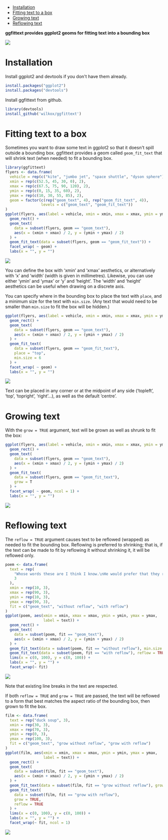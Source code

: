 
-   [Installation](#installation)
-   [Fitting text to a box](#fitting-text-to-a-box)
-   [Growing text](#growing-text)
-   [Reflowing text](#reflowing-text)

**ggfittext provides ggplot2 geoms for fitting text into a bounding box**

![](README-hero-1.png)

Installation
============

Install ggplot2 and devtools if you don't have them already.

``` r
install.packages("ggplot2")
install.packages("devtools")
```

Install ggfittext from github.

``` r
library(devtools)
install_github('wilkox/ggfittext')
```

Fitting text to a box
=====================

Sometimes you want to draw some text in ggplot2 so that it doesn't spill outside a bounding box. ggfittext provides a geom called `geom_fit_text` that will shrink text (when needed) to fit a bounding box.

``` r
library(ggfittext)
flyers <- data.frame(
  vehicle = rep(c("kite", "jumbo jet", "space shuttle", "dyson sphere"), 2),
  xmin = rep(c(52.5, 45, 30, 0), 2),
  xmax = rep(c(67.5, 75, 90, 120), 2),
  ymin = rep(c(0, 15, 35, 60), 2),
  ymax = rep(c(10, 30, 55, 85), 2),
  geom = factor(c(rep("geom_text", 4), rep("geom_fit_text", 4)),
                levels = c("geom_text", "geom_fit_text"))
)
ggplot(flyers, aes(label = vehicle, xmin = xmin, xmax = xmax, ymin = ymin, ymax = ymax)) +
  geom_rect() +
  geom_text(
    data = subset(flyers, geom == "geom_text"),
    aes(x = (xmin + xmax) / 2, y = (ymin + ymax) / 2)
  ) +
  geom_fit_text(data = subset(flyers, geom == "geom_fit_text")) +
  facet_wrap( ~ geom) +
  labs(x = "", y = "")
```

![](README-doesnt_fit-1.png)

You can define the box with ‘xmin’ and ‘xmax’ aesthetics, or alternatively with ‘x’ and ‘width’ (width is given in millimetres). Likewise, you can use either ‘ymin’ and ‘ymax’ or ‘y’ and ‘height’. The ‘width’ and ‘height’ aesthetics can be useful when drawing on a discrete axis.

You can specify where in the bounding box to place the text with `place`, and a minimum size for the text with `min.size`. (Any text that would need to be smaller than `min.size` to fit the box will be hidden.)

``` r
ggplot(flyers, aes(label = vehicle, xmin = xmin, xmax = xmax, ymin = ymin, ymax = ymax)) +
  geom_rect() +
  geom_text(
    data = subset(flyers, geom == "geom_text"),
    aes(x = (xmin + xmax) / 2, y = (ymin + ymax) / 2)
  ) +
  geom_fit_text(
    data = subset(flyers, geom == "geom_fit_text"),
    place = "top",
    min.size = 6
  ) +
  facet_wrap( ~ geom) +
  labs(x = "", y = "")
```

![](README-geom_fit_text_2-1.png)

Text can be placed in any corner or at the midpoint of any side (‘topleft’, ‘top’, ‘topright’, ‘right’…), as well as the default ‘centre’.

Growing text
============

With the `grow = TRUE` argument, text will be grown as well as shrunk to fit the box:

``` r
ggplot(flyers, aes(label = vehicle, xmin = xmin, xmax = xmax, ymin = ymin, ymax = ymax)) +
  geom_rect() +
  geom_text(
    data = subset(flyers, geom == "geom_text"),
    aes(x = (xmin + xmax) / 2, y = (ymin + ymax) / 2)
  ) +
  geom_fit_text(
    data = subset(flyers, geom == "geom_fit_text"),
    grow = T
  ) +
  facet_wrap( ~ geom, ncol = 1) +
  labs(x = "", y = "")
```

![](README-geom_fit_text_3-1.png)

Reflowing text
==============

The `reflow = TRUE` argument causes text to be reflowed (wrapped) as needed to fit the bounding box. Reflowing is preferred to shrinking; that is, if the text can be made to fit by reflowing it without shrinking it, it will be reflowed only.

``` r
poem <- data.frame(
  text = rep(
    "Whose words these are I think I know.\nHe would prefer that they reflow",
    3
  ),
  xmin = rep(10, 3),
  xmax = rep(90, 3),
  ymin = rep(10, 3),
  ymax = rep(90, 3),
  fit = c("geom_text", "without reflow", "with reflow")
)
ggplot(poem, aes(xmin = xmin, xmax = xmax, ymin = ymin, ymax = ymax,
                 label = text)) +
  geom_rect() +
  geom_text(
    data = subset(poem, fit == "geom_text"),
    aes(x = (xmin + xmax) / 2, y = (ymin + ymax) / 2)
  ) +
  geom_fit_text(data = subset(poem, fit == "without reflow"), min.size = 0) +
  geom_fit_text(data = subset(poem, fit == "with reflow"), reflow = TRUE, min.size = 0) +
  lims(x = c(0, 100), y = c(0, 100)) +
  labs(x = "", y = "") +
  facet_wrap(~ fit)
```

![](README-reflow-1.png)

Note that existing line breaks in the text are respected.

If both `reflow = TRUE` and `grow = TRUE` are passed, the text will be reflowed to a form that best matches the aspect ratio of the bounding box, then grown to fit the box.

``` r
film <- data.frame(
  text = rep("duck soup", 3),
  xmin = rep(30, 3),
  xmax = rep(70, 3),
  ymin = rep(0, 3),
  ymax = rep(100, 3),
  fit = c("geom_text", "grow without reflow", "grow with reflow")
)
ggplot(film, aes(xmin = xmin, xmax = xmax, ymin = ymin, ymax = ymax,
                 label = text)) +
  geom_rect() +
  geom_text(
    data = subset(film, fit == "geom_text"),
    aes(x = (xmin + xmax) / 2, y = (ymin + ymax) / 2)
  ) +
  geom_fit_text(data = subset(film, fit == "grow without reflow"), grow = TRUE) +
  geom_fit_text(
    data = subset(film, fit == "grow with reflow"),
    grow = TRUE,
    reflow = TRUE
  ) +
  lims(x = c(0, 100), y = c(0, 100)) +
  labs(x = "", y = "") +
  facet_wrap(~ fit, ncol = 1)
```

![](README-reflow_and_grow-1.png)
